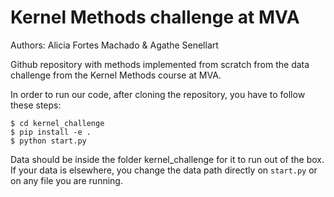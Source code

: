 # Kernel Methods challenge at MVA

Authors: Alicia Fortes Machado & Agathe Senellart

Github repository with methods implemented from scratch from the data challenge from the Kernel Methods course at MVA.

In order to run our code, after cloning the repository, you have to follow these steps:

```
$ cd kernel_challenge
$ pip install -e .
$ python start.py
```

Data should be inside the folder kernel_challenge for it to run out of the box. If your data is elsewhere, you change the data path directly on `start.py` or on any file you are running.